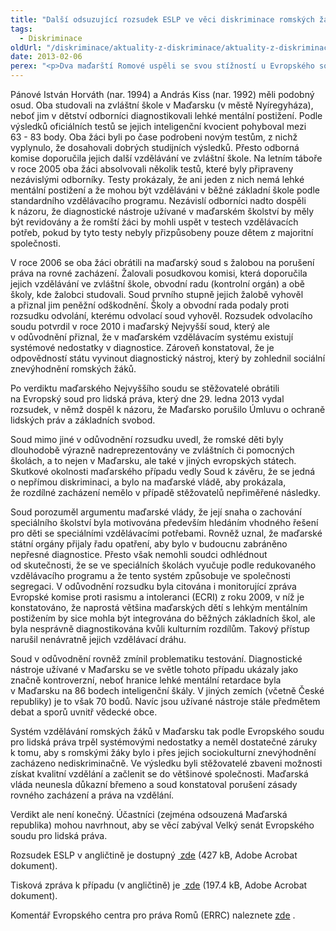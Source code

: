 ```yaml
---
title: "Další odsuzující rozsudek ESLP ve věci diskriminace romských žáků, tentokrát vůči Maďarsku"
tags:
  - Diskriminace
oldUrl: "/diskriminace/aktuality-z-diskriminace/aktuality-z-diskriminace-2013/dalsi-odsuzujici-rozsudek-eslp-ve-veci-diskriminace-romskych-zaku-tentokrat-vuci-madar/"
date: 2013-02-06
perex: "<p>Dva maďarští Romové uspěli se svou stížností u Evropského soudu pro lidská práva ve Štrasburku. Namítali porušení svého práva na vzdělání (čl. 2 Protokolu č. 1 k Úmluvě o ochraně lidských práv a svobod) a zákaz diskriminace (čl. 14 Úmluvy). </p>"
---
```


<!-- imported from the old website -->

<p class="align-blok">Pánové István Horváth (nar. 1994) a András Kiss (nar. 1992) měli podobný osud. Oba studovali na zvláštní škole v Maďarsku (v městě Nyíregyháza), neboť jim v dětství odborníci diagnostikovali lehké mentální postižení. Podle výsledků oficiálních testů se jejich inteligenční kvocient pohyboval mezi 63 - 83 body. Oba žáci byli po čase podrobeni novým testům, z nichž vyplynulo, že dosahovali dobrých studijních výsledků. Přesto odborná komise doporučila jejich další vzdělávání ve zvláštní škole. Na letním táboře v roce 2005 oba žáci absolvovali několik testů, které byly připraveny nezávislými odborníky. Testy prokázaly, že ani jeden z nich nemá lehké mentální postižení a že mohou být vzděláváni v běžné základní škole podle standardního vzdělávacího programu. Nezávislí odborníci nadto dospěli k názoru, že diagnostické nástroje užívané v maďarském školství by měly být revidovány a že romští žáci by mohli uspět v testech vzdělávacích potřeb, pokud by tyto testy nebyly přizpůsobeny pouze dětem z majoritní společnosti.</p><p class="align-blok">V roce 2006 se oba žáci obrátili na maďarský soud s žalobou na porušení práva na rovné zacházení. Žalovali posudkovou komisi, která doporučila jejich vzdělávání ve zvláštní škole, obvodní radu (kontrolní orgán) a obě školy, kde žalobci studovali. Soud prvního stupně jejich žalobě vyhověl a přiznal jim peněžní odškodnění. Školy a obvodní rada podaly proti rozsudku odvolání, kterému odvolací soud vyhověl. Rozsudek odvolacího soudu potvrdil v roce 2010 i maďarský Nejvyšší soud, který ale v odůvodnění přiznal, že v maďarském vzdělávacím systému existují systémové nedostatky v diagnostice. Zároveň konstatoval, že je odpovědností státu vyvinout diagnostický nástroj, který by zohlednil sociální znevýhodnění romských žáků. </p><p class="align-blok">Po verdiktu maďarského Nejvyššího soudu se stěžovatelé obrátili na Evropský soud pro lidská práva, který dne 29. ledna 2013 vydal rozsudek, v němž dospěl k názoru, že Maďarsko porušilo Úmluvu o ochraně lidských práv a základních svobod. </p><p class="align-blok">Soud mimo jiné v odůvodnění rozsudku uvedl, že romské děti byly dlouhodobě výrazně nadreprezentovány ve zvláštních či pomocných školách, a to nejen v Maďarsku, ale také v jiných evropských státech. Skutkové okolnosti maďarského případu vedly Soud k závěru, že se jedná o nepřímou diskriminaci, a bylo na maďarské vládě, aby prokázala, že rozdílné zacházení nemělo v případě stěžovatelů nepřiměřené následky. </p><p class="align-blok">Soud porozuměl argumentu maďarské vlády, že její snaha o zachování speciálního školství byla motivována především hledáním vhodného řešení pro děti se speciálními vzdělávacími potřebami. Rovněž uznal, že maďarské státní orgány přijaly řadu opatření, aby bylo v budoucnu zabráněno nepřesné diagnostice. Přesto však nemohli soudci odhlédnout od skutečnosti, že se ve speciálních školách vyučuje podle redukovaného vzdělávacího programu a že tento systém způsobuje ve společnosti segregaci. V odůvodnění rozsudku byla citována i monitorující zpráva Evropské komise proti rasismu a intoleranci (ECRI)<a name="_GoBack"></a> z roku 2009, v níž je konstatováno, že naprostá většina maďarských dětí s lehkým mentálním postižením by sice mohla být integrována do běžných základních škol, ale byla nesprávně diagnostikována kvůli kulturním rozdílům. Takový přístup narušil nenávratně jejich vzdělávací dráhu.</p><p class="align-blok">Soud v odůvodnění rovněž zmínil problematiku testování. Diagnostické nástroje užívané v Maďarsku se ve světle tohoto případu ukázaly jako značně kontroverzní, neboť hranice lehké mentální retardace byla v Maďarsku na 86 bodech inteligenční škály. V jiných zemích (včetně České republiky) je to však 70 bodů. Navíc jsou užívané nástroje stále předmětem debat a sporů uvnitř vědecké obce.</p><p class="align-blok">Systém vzdělávání romských žáků v Maďarsku tak podle Evropského soudu pro lidská práva trpěl systémovými nedostatky a neměl dostatečné záruky k tomu, aby s romskými žáky bylo i přes jejich sociokulturní znevýhodnění zacházeno nediskriminačně. Ve výsledku byli stěžovatelé zbaveni možnosti získat kvalitní vzdělání a začlenit se do většinové společnosti. Maďarská vláda neunesla důkazní břemeno a soud konstatoval porušení zásady rovného zacházení a práva na vzdělání.</p><p class="align-blok">Verdikt ale není konečný. Účastníci (zejména odsouzená Maďarská republika) mohou navrhnout, aby se věcí zabýval Velký senát Evropského soudu pro lidská práva. </p><p>Rozsudek ESLP v angličtině je dostupný <a title="Otevření do nového okna" href="/uploads-import/DISKRIMINACE/aktuality/CASE_OF_HORVATH_AND_KISS_v._HUNGARY.pdf" target="_blank"> zde</a> (427 kB, Adobe Acrobat dokument).</p><p>Tisková zpráva k případu (v angličtině) je <a title="Otevření do nového okna" href="/uploads-import/DISKRIMINACE/aktuality/Chamber_judgment_Horvath_and_Kiss_v._Hungary_29.01.13.pdf" target="_blank"> zde</a> (197.4 kB, Adobe Acrobat dokument). </p><p>Komentář Evropského centra pro práva Romů (ERRC) naleznete <a title="Otevření do nového okna" href="http://www.errc.org/article/european-court-of-human-rights-says-state-parties-must-take-positive-measures-against-wrongful-placement-of-romani-children-in-special-schools/4089" target="_blank">zde</a> . </p>
